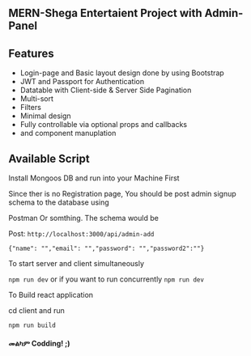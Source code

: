 ## MERN-Shega Entertaient Project with Admin-Panel

## Features
* Login-page and Basic layout design done by using Bootstrap
* JWT and Passport for Authentication
* Datatable with Client-side & Server Side Pagination
* Multi-sort
* Filters
* Minimal design
* Fully controllable via optional props and callbacks
* and component manuplation 

## Available Script

Install Mongoos DB and run into your Machine First 

Since ther is no Registration page, You should be post admin signup schema to the database using

Postman Or somthing. The schema would be

Post: `http://localhost:3000/api/admin-add`

`{"name": "","email": "","password": "","password2":""}`

To start server and client simultaneously

`npm run dev` or if you want to run concurrently `npm run dev` 

To Build react application

cd client and run

`npm run build`


#### መልካም Codding! ;)



